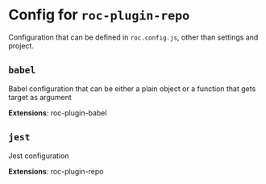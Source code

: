 # Config for `roc-plugin-repo`

Configuration that can be defined in `roc.config.js`, other than settings and project.

## `babel`
Babel configuration that can be either a plain object or a function that gets target as argument

__Extensions__: roc-plugin-babel

## `jest`
Jest configuration

__Extensions__: roc-plugin-repo
